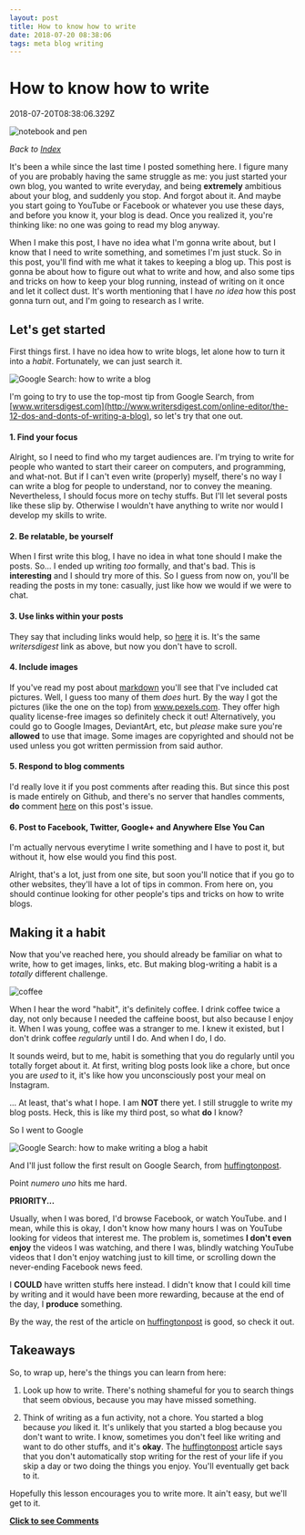 ```yaml
---
layout: post
title: How to know how to write
date: 2018-07-20 08:38:06
tags: meta blog writing
---
```

How to know how to write
========================

2018-07-20T08:38:06.329Z

![notebook and pen](/img/stock/pexels-fashion-woman-notebook-pen-34072.jpg)

_Back to [Index](../index.html)_

It's been a while since the last time I posted something here. I figure many
of you are probably having the same struggle as me: you just started your own
blog, you wanted to write everyday, and being **extremely** ambitious about your
blog, and suddenly you stop. And forgot about it. And maybe you start going to
YouTube or Facebook or whatever you use these days, and before you know it,
your blog is dead. Once you realized it, you're thinking like: no one was going
to read my blog anyway.

When I make this post, I have no idea what I'm gonna write about, but I know
that I need to write something, and sometimes I'm just stuck. So in this post,
you'll find with me what it takes to keeping a blog up. This post is gonna be
about how to figure out what to write and how, and also some tips and tricks
on how to keep your blog running, instead of writing on it once and let it
collect dust. It's worth mentioning that I have _no idea_ how this post gonna
turn out, and I'm going to research as I write.

## Let's get started

First things first. I have no idea how to write blogs, let alone how to turn it
into a _habit_. Fortunately, we can just search it.

![Google Search: how to write a blog](/img/google_search/how-to-write-a-blog.png)

I'm going to try to use the top-most tip from Google Search, from 
[www.writersdigest.com](http://www.writersdigest.com/online-editor/the-12-dos-and-donts-of-writing-a-blog),
so let's try that one out.

#### 1. Find your focus

Alright, so I need to find who my target audiences are. I'm trying to write for
people who wanted to start their career on computers, and programming, and
what-not. But if I can't even write (properly) myself, there's no way I can
write a blog for people to understand, nor to convey the meaning. Nevertheless,
I should focus more on techy stuffs. But I'll let several posts like these slip
by. Otherwise I wouldn't have anything to write nor would I develop my skills to
write.

#### 2. Be relatable, be yourself

When I first write this blog, I have no idea in what tone should I make the
posts. So... I ended up writing _too_ formally, and that's bad. This is
**interesting** and I should try more of this. So I guess from now on, you'll
be reading the posts in my tone: casually, just like how we would if we were to
chat.

#### 3. Use links within your posts

They say that including links would help, so
[here](http://www.writersdigest.com/online-editor/the-12-dos-and-donts-of-writing-a-blog)
it is. It's the same _writersdigest_ link as above, but now you don't have to
scroll.

#### 4. Include images

If you've read my post about
[markdown](how-to-write-blogs-without-any-code-a-beginners-guide-to-markdown)
you'll see that I've included cat pictures. Well, I guess too many of them
_does_ hurt. By the way I got the pictures (like the one on the top)
from www.pexels.com. They offer high quality license-free images so
definitely check it out! Alternatively, you could go to Google Images,
DeviantArt, etc, but _please_ make sure you're **allowed** to use that image.
Some images are copyrighted and should not be used unless you got written
permission from said author.

#### 5. Respond to blog comments

I'd really love it if you post comments after reading this. But since this post
is made entirely on Github, and there's no server that handles comments, **do**
comment [here](https://github.com/Charon77/charon77.github.io/issues/2)
on this post's issue.

#### 6. Post to Facebook, Twitter, Google+ and Anywhere Else You Can

I'm actually nervous everytime I write something and I have to post it, but
without it, how else would you find this post.

Alright, that's a lot, just from one site, but soon you'll notice that if you go
to other websites, they'll have a lot of tips in common. From here on, you
should continue looking for other people's tips and tricks on how to write
blogs.

## Making it a habit

Now that you've reached here, you should already be familiar on what to write, how
to get images, links, etc. But making blog-writing a habit is a _totally_
different challenge.

![coffee](/img/stock/pexels-attractive-bar-barista-296888.jpg)

When I hear the word "habit", it's definitely coffee. I drink coffee twice a
day, not only because I needed the caffeine boost, but also because I enjoy it.
When I was young, coffee was a stranger to me. I knew it existed, but I don't
drink coffee _regularly_ until I do. And when I do, I do.

It sounds weird, but to me, habit is something that you do regularly until you
totally forget about it. At first, writing blog posts look like a chore, but
once you are _used_ to it, it's like how you unconsciously post your meal on
Instagram.

... At least, that's what I hope. I am **NOT** there yet. I still struggle to
write my blog posts. Heck, this is like my third post, so what **do** I know?

So I went to Google

![Google Search: how to make writing a blog a habit](/img/google_search/how-to-make-writing-a-blog-a-habit.png)

And I'll just follow the first result on Google Search, from [huffingtonpost](https://www.huffingtonpost.com/andrew-deyoung/8-steps-to-starting-a-wri_b_4724235.html).

Point _numero uno_ hits me hard.

**PRIORITY...**

Usually, when I was bored, I'd browse Facebook, or watch YouTube. and I mean,
while this is okay, I don't know how many hours I was on YouTube looking for
videos that interest me. The problem is, sometimes **I don't even enjoy**
the videos I was watching, and there I was, blindly watching YouTube videos that
I don't enjoy watching just to kill time, or scrolling down the never-ending
Facebook news feed.

I **COULD** have written stuffs here instead. I didn't know that I could kill
time by writing and it would have been more rewarding, because at the end of the
day, I **produce** something.

By the way, the rest of the article on [huffingtonpost](https://www.huffingtonpost.com/andrew-deyoung/8-steps-to-starting-a-wri_b_4724235.html)
is good, so check it out.

## Takeaways

So, to wrap up, here's the things you can learn from here:

1. Look up how to write. There's nothing shameful for you to search things that
seem obvious, because you may have missed something.

2. Think of writing as a fun activity, not a chore. You started a blog because
_you_ liked it. It's unlikely that you started a blog because you don't want to
write. I know, sometimes you don't feel like writing and want to do other
stuffs, and it's **okay**. The [huffingtonpost](https://www.huffingtonpost.com/andrew-deyoung/8-steps-to-starting-a-wri_b_4724235.html)
article says that you don't automatically stop writing for the rest of your life
if you skip a day or two doing the things you enjoy. You'll eventually get back
to it.

Hopefully this lesson encourages you to write more. It ain't easy, but we'll
get to it.

[**Click to see Comments**](https://github.com/Charon77/charon77.github.io/issues/2)
